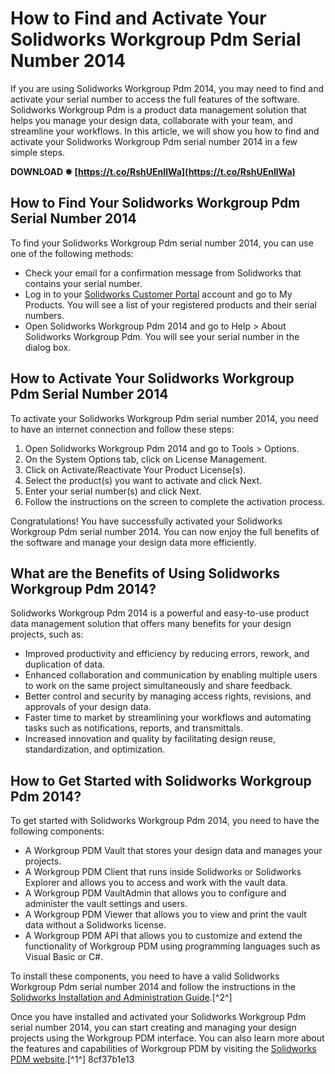 
 
# How to Find and Activate Your Solidworks Workgroup Pdm Serial Number 2014
 
If you are using Solidworks Workgroup Pdm 2014, you may need to find and activate your serial number to access the full features of the software. Solidworks Workgroup Pdm is a product data management solution that helps you manage your design data, collaborate with your team, and streamline your workflows. In this article, we will show you how to find and activate your Solidworks Workgroup Pdm serial number 2014 in a few simple steps.
 
**DOWNLOAD ✸ [https://t.co/RshUEnIlWa](https://t.co/RshUEnIlWa)**


 
## How to Find Your Solidworks Workgroup Pdm Serial Number 2014
 
To find your Solidworks Workgroup Pdm serial number 2014, you can use one of the following methods:
 
- Check your email for a confirmation message from Solidworks that contains your serial number.
- Log in to your [Solidworks Customer Portal](https://customerportal.solidworks.com/) account and go to My Products. You will see a list of your registered products and their serial numbers.
- Open Solidworks Workgroup Pdm 2014 and go to Help > About Solidworks Workgroup Pdm. You will see your serial number in the dialog box.

## How to Activate Your Solidworks Workgroup Pdm Serial Number 2014
 
To activate your Solidworks Workgroup Pdm serial number 2014, you need to have an internet connection and follow these steps:

1. Open Solidworks Workgroup Pdm 2014 and go to Tools > Options.
2. On the System Options tab, click on License Management.
3. Click on Activate/Reactivate Your Product License(s).
4. Select the product(s) you want to activate and click Next.
5. Enter your serial number(s) and click Next.
6. Follow the instructions on the screen to complete the activation process.

Congratulations! You have successfully activated your Solidworks Workgroup Pdm serial number 2014. You can now enjoy the full benefits of the software and manage your design data more efficiently.
  
## What are the Benefits of Using Solidworks Workgroup Pdm 2014?
 
Solidworks Workgroup Pdm 2014 is a powerful and easy-to-use product data management solution that offers many benefits for your design projects, such as:

- Improved productivity and efficiency by reducing errors, rework, and duplication of data.
- Enhanced collaboration and communication by enabling multiple users to work on the same project simultaneously and share feedback.
- Better control and security by managing access rights, revisions, and approvals of your design data.
- Faster time to market by streamlining your workflows and automating tasks such as notifications, reports, and transmittals.
- Increased innovation and quality by facilitating design reuse, standardization, and optimization.

## How to Get Started with Solidworks Workgroup Pdm 2014?
 
To get started with Solidworks Workgroup Pdm 2014, you need to have the following components:

- A Workgroup PDM Vault that stores your design data and manages your projects.
- A Workgroup PDM Client that runs inside Solidworks or Solidworks Explorer and allows you to access and work with the vault data.
- A Workgroup PDM VaultAdmin that allows you to configure and administer the vault settings and users.
- A Workgroup PDM Viewer that allows you to view and print the vault data without a Solidworks license.
- A Workgroup PDM API that allows you to customize and extend the functionality of Workgroup PDM using programming languages such as Visual Basic or C#.

To install these components, you need to have a valid Solidworks Workgroup Pdm serial number 2014 and follow the instructions in the [Solidworks Installation and Administration Guide](https://help.solidworks.com/2014/English/SolidWorks/install_guide/c_workgroup_pdm_overview.htm).[^2^]
  
Once you have installed and activated your Solidworks Workgroup Pdm serial number 2014, you can start creating and managing your design projects using the Workgroup PDM interface. You can also learn more about the features and capabilities of Workgroup PDM by visiting the [Solidworks PDM website](https://www.solidworks.com/product/solidworks-pdm).[^1^]
 8cf37b1e13
 
